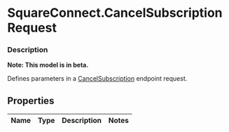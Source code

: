 # SquareConnect.CancelSubscriptionRequest

### Description
**Note: This model is in beta.**

Defines parameters in a  [CancelSubscription](#endpoint-subscriptions-cancelsubscription) endpoint request.

## Properties
Name | Type | Description | Notes
------------ | ------------- | ------------- | -------------


